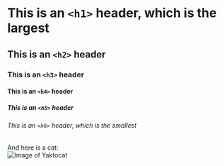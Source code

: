 # This is an `<h1>` header, which is the largest

## This is an `<h2>` header

### This is an `<h3>` header 

#### This is an `<h4>` header 

##### This is an `<h5>` header 

###### This is an `<h6>` header, which is the smallest

And here is a cat:  
![Image of Yaktocat](https://octodex.github.com/images/yaktocat.png)
